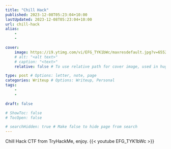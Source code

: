 ```yaml
---
title: "Chill Hack"
published: 2023-12-08T05:23:04+10:00
lastUpdated: 2023-12-08T05:23:04+10:00
url: chill-hack
alias:
    - 
    - 

cover:
    image: https://i9.ytimg.com/vi/EFG_TYK1bWc/maxresdefault.jpg?v=65520129&sqp=COC1yKsG&rs=AOn4CLDuiacKKFYteif7Y92RZ3OZsk0_Uw
    # alt: "<alt text>"
    # caption: "<text>"
    relative: false # To use relative path for cover image, used in hugo Page-bundles 

type: post # Options: letter, note, page
categories: Writeup # Options: Writeup, Personal
tags:
    - 
    - 

draft: false

# ShowToc: false
# TocOpen: false

# searchHidden: true # Make false to hide page from search
---
```


Chill Hack CTF from TryHackMe, enjoy.
{{< youtube EFG_TYK1bWc >}}
